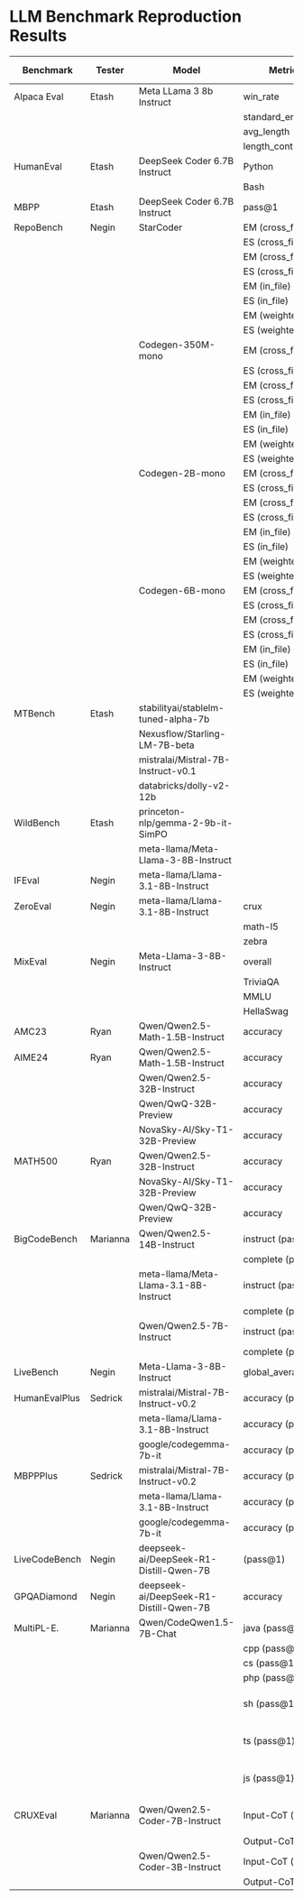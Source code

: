 # LLM Benchmark Reproduction Results

| Benchmark   | Tester  | Model                                   | Metric/Score                  | Our Results | Reported Results | Reported Results Source             |
|-------------|---------|-----------------------------------------|-------------------------------|-------------|------------------|-------------------------------------|
| Alpaca Eval | Etash   | Meta LLama 3 8b Instruct                | win_rate                      | 24.04       | 22.57            |                                     |
|             |         |                                         | standard_error                | 1.27        | 1.26             |                                     |
|             |         |                                         | avg_length                    | 1937        | 1899             |                                     |
|             |         |                                         | length_controlled_winrate     | 24.24       | 22.92            |                                     |
| HumanEval   | Etash   | DeepSeek Coder 6.7B Instruct            | Python                        | 0.798       | 78.9%            |                                     |
|             |         |                                         | Bash                          | 0.354       | 36.7%            |                                     |
| MBPP        | Etash   | DeepSeek Coder 6.7B Instruct            | pass@1                        | 0.64        | 65.4%            |                                     |
| RepoBench   | Negin   | StarCoder                               | EM (cross_file_first)         | 28.0        | 28.0             |                                     |
|             |         |                                         | ES (cross_file_first)         | 67.37       | 69.6             |                                     |
|             |         |                                         | EM (cross_file_random)        | 37.08       | 37.3             |                                     |
|             |         |                                         | ES (cross_file_random)        | 71.28       | 73.69            |                                     |
|             |         |                                         | EM (in_file)                  | 34.17       | 33.8             |                                     |
|             |         |                                         | ES (in_file)                  | 70.46       | 72.37            |                                     |
|             |         |                                         | EM (weighted avg)             | 31.69       | 31.69            |                                     |
|             |         |                                         | ES (weighted avg)             | 69.09       | 71.2             |                                     |
|             |         | Codegen-350M-mono                       | EM (cross_file_first)         | 15.27       | 15.14            |                                     |
|             |         |                                         | ES (cross_file_first)         | 58.03       | 60.1             |                                     |
|             |         |                                         | EM (cross_file_random)        | 27.7        | 27.7             |                                     |
|             |         |                                         | ES (cross_file_random)        | 67.33       | 68.9             |                                     |
|             |         |                                         | EM (in_file)                  | 25.11       | 25.2             |                                     |
|             |         |                                         | ES (in_file)                  | 66.28       | 67.8             |                                     |
|             |         |                                         | EM (weighted avg)             | 22.12       | 20.7             |                                     |
|             |         |                                         | ES (weighted avg)             | 62.9        | 64.2             |                                     |
|             |         | Codegen-2B-mono                         | EM (cross_file_first)         | 22.12       | 22.1             |                                     |
|             |         |                                         | ES (cross_file_first)         | 62.9        | 64.9             |                                     |
|             |         |                                         | EM (cross_file_random)        | 34.18       | 34.4             |                                     |
|             |         |                                         | ES (cross_file_random)        | 71.12       | 72.6             |                                     |
|             |         |                                         | EM (in_file)                  | 31.14       | 31.2             |                                     |
|             |         |                                         | ES (in_file)                  | 69.61       | 70.93            |                                     |
|             |         |                                         | EM (weighted avg)             | 27.26       | 27.3             |                                     |
|             |         |                                         | ES (weighted avg)             | 66.57       | 68.3             |                                     |
|             |         | Codegen-6B-mono                         | EM (cross_file_first)         | 26.81       | 26.9             |                                     |
|             |         |                                         | ES (cross_file_first)         | 66.23       | 67.9             |                                     |
|             |         |                                         | EM (cross_file_random)        | 38.28       | 38.3             |                                     |
|             |         |                                         | ES (cross_file_random)        | 73.34       | 74.5             |                                     |
|             |         |                                         | EM (in_file)                  | 34.9        | 34.96            |                                     |
|             |         |                                         | ES (in_file)                  | 71.21       | 72.59            |                                     |
|             |         |                                         | EM (weighted avg)             | 31.56       | 31.67            |                                     |
|             |         |                                         | ES (weighted avg)             | 69.16       | 70.68            |                                     |
| MTBench     | Etash   | stabilityai/stablelm-tuned-alpha-7b     |                               | 1.0         | 2.75             |                                     |
|             |         | Nexusflow/Starling-LM-7B-beta           |                               | 7.69        | 8.12             |                                     |
|             |         | mistralai/Mistral-7B-Instruct-v0.1      |                               | 6.65        | 6.84             |                                     |
|             |         | databricks/dolly-v2-12b                 |                               | 1.087       | 3.28             |                                     |
| WildBench   | Etash   | princeton-nlp/gemma-2-9b-it-SimPO       |                               | 5.083       | 5.33             |                                     |
|             |         | meta-llama/Meta-Llama-3-8B-Instruct     |                               | 3.27        | 2.92             |                                     |
| IFEval      | Negin   | meta-llama/Llama-3.1-8B-Instruct        |                               | 79.1        | 80.4             |                                     |
| ZeroEval    | Negin   | meta-llama/Llama-3.1-8B-Instruct        | crux                          | 40.75       | 39.88            |                                     |
|             |         |                                         | math-l5                       | 24.69       | 22.19            |                                     |
|             |         |                                         | zebra                         | 11.70       | 12.8             |                                     |
| MixEval     | Negin   | Meta-Llama-3-8B-Instruct                | overall                       | 73.0        | 75.0             |                                     |
|             |         |                                         | TriviaQA                      | 67.5        | 71.7             |                                     |
|             |         |                                         | MMLU                          | 71.3        | 71.9             |                                     |
|             |         |                                         | HellaSwag                     | 66.3        | 65.7             |                                     |
| AMC23       | Ryan    | Qwen/Qwen2.5-Math-1.5B-Instruct         | accuracy                      | 24/40       | 24/40            | [Qwen2.5-Math Paper](https://arxiv.org/abs/2409.12122v1) Table 5 |
| AIME24      | Ryan    | Qwen/Qwen2.5-Math-1.5B-Instruct         | accuracy                      | 3/30        | 3/30             | [Qwen2.5-Math Paper](https://arxiv.org/abs/2409.12122v1) Table 5 |
|             |         | Qwen/Qwen2.5-32B-Instruct               | accuracy                      | 6/30        | 5/30             | [Sky-T1 Blog Post](https://novasky-ai.github.io/posts/sky-t1/) |
|             |         | Qwen/QwQ-32B-Preview                    | accuracy                      | 13/30       | 15/30            | [Sky-T1 Blog Post](https://novasky-ai.github.io/posts/sky-t1/) |
|             |         | NovaSky-AI/Sky-T1-32B-Preview           | accuracy                      | 13/30       | 13/30            | [Sky-T1 Blog Post](https://novasky-ai.github.io/posts/sky-t1/) |
| MATH500     | Ryan    | Qwen/Qwen2.5-32B-Instruct               | accuracy                      | 78.6        | 76.2             | [Sky-T1 Blog Post](https://novasky-ai.github.io/posts/sky-t1/) |
|             |         | NovaSky-AI/Sky-T1-32B-Preview           | accuracy                      | 84.0        | 82.4             | [Sky-T1 Blog Post](https://novasky-ai.github.io/posts/sky-t1/) |
|             |         | Qwen/QwQ-32B-Preview                    | accuracy                      | 83.6        | 85.4             | [Sky-T1 Blog Post](https://novasky-ai.github.io/posts/sky-t1/) |
| BigCodeBench| Marianna| Qwen/Qwen2.5-14B-Instruct               | instruct (pass@1)             | 41.5        | 39.8             |                                     |
|             |         |                                         | complete (pass@1)             | 52.6        | 52.2             |                                     |
|             |         | meta-llama/Meta-Llama-3.1-8B-Instruct   | instruct (pass@1)             | 30.7        | 32.8             |                                     |
|             |         |                                         | complete (pass@1)             | 41.9        | 40.5             |                                     |
|             |         | Qwen/Qwen2.5-7B-Instruct                | instruct (pass@1)             | 35.2        | 37.6             |                                     |
|             |         |                                         | complete (pass@1)             | 46.7        | 46.1             |                                     |
| LiveBench   | Negin   | Meta-Llama-3-8B-Instruct                | global_average                | 26.78       | 26.74            | https://livebench.ai/#/?q=3.1
|HumanEvalPlus| Sedrick | mistralai/Mistral-7B-Instruct-v0.2      | accuracy (pass@1)             | 27.44       | 36.0             | [EvalPlus Leaderboard](https://evalplus.github.io/leaderboard.html) |
|             |         | meta-llama/Llama-3.1-8B-Instruct        | accuracy (pass@1)             | 62.2        | 62.8             | [EvalPlus Leaderboard](https://evalplus.github.io/leaderboard.html) |
|             |         | google/codegemma-7b-it                  | accuracy (pass@1)             | 36.6        | 51.8             | [EvalPlus Leaderboard](https://evalplus.github.io/leaderboard.html) |
| MBPPPlus    | Sedrick | mistralai/Mistral-7B-Instruct-v0.2      | accuracy (pass@1)             | 43.9        | 37.0             | [EvalPlus Leaderboard](https://evalplus.github.io/leaderboard.html) |
|             |         | meta-llama/Llama-3.1-8B-Instruct        | accuracy (pass@1)             | 58.7        | 55.6             | [EvalPlus Leaderboard](https://evalplus.github.io/leaderboard.html) |
|             |         | google/codegemma-7b-it                  | accuracy (pass@1)             | 56.6        | 56.9             | [EvalPlus Leaderboard](https://evalplus.github.io/leaderboard.html) |
|LiveCodeBench| Negin   | deepseek-ai/DeepSeek-R1-Distill-Qwen-7B | (pass@1)                      | 37.9        | 37.6             | [DeepSeek-R1 Paper](https://github.com/deepseek-ai/DeepSeek-R1/blob/main/DeepSeek_R1.pdf) Table 5 |
| GPQADiamond | Negin   | deepseek-ai/DeepSeek-R1-Distill-Qwen-7B | accuracy                      | 52          | 49.1             | [DeepSeek-R1 Paper](https://github.com/deepseek-ai/DeepSeek-R1/blob/main/DeepSeek_R1.pdf) Table 5 |
| MultiPL-E.  | Marianna| Qwen/CodeQwen1.5-7B-Chat                | java (pass@1)                 | 64.0        | 61.04            |  [Big Code Leaderboard](https://huggingface.co/spaces/bigcode/bigcode-models-leaderboard)                                     |
|             |         |                                         | cpp (pass@1)                  | 67.85       | 61.0             |   [Big Code Leaderboard](https://huggingface.co/spaces/bigcode/bigcode-models-leaderboard)                                    |
|             |         |                                         | cs (pass@1)                   | 52.6        | 52.2             |    [Big Code Leaderboard](https://huggingface.co/spaces/bigcode/bigcode-models-leaderboard)                                   |
|             |         |                                         | php (pass@1)                  | 64.7        | 69.22            |   [Big Code Leaderboard](https://huggingface.co/spaces/bigcode/bigcode-models-leaderboard)                                    |
|             |         |                                         | sh (pass@1)                   | 37.0        | 39.2             |    [Qwen2.5-Coder Technical Report](https://arxiv.org/pdf/2409.12186) (Table 17)
|             |         |                                         | ts (pass@1)                   | 73.0        | 71.7             |           [Qwen2.5-Coder Technical Report](https://arxiv.org/pdf/2409.12186) (Table 17)                          |
|             |         |                                         | js (pass@1)                   | 69.5        | 75.2            |           [Qwen2.5-Coder Technical Report](https://arxiv.org/pdf/2409.12186) (Table 17)                          |                                 |
| CRUXEval    | Marianna| Qwen/Qwen2.5-Coder-7B-Instruct          | Input-CoT (pass@1)            | 66.2        | 65.8            |  [Qwen2.5-Coder Technical Report](https://arxiv.org/pdf/2409.12186) (Table 18)                                     |
|             |         |                                         | Output-CoT (pass@1)           | 66.7        | 65.9            |                                     |
|             |         | Qwen/Qwen2.5-Coder-3B-Instruct          | Input-CoT (pass@1)            | 53.4        | 53.2            |                                    |
|             |         |                                         | Output-CoT (pass@1)           | 53.3        | 56.0            |                                     |

